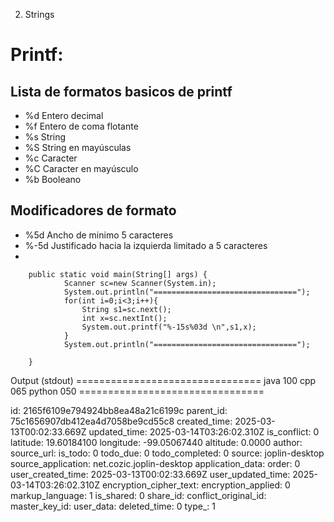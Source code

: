 2. Strings

# Printf:
## Lista de formatos basicos de printf
- %d Entero decimal
- %f Entero de coma flotante
- %s String
- %S String en mayúsculas
- %c Caracter
- %C Caracter en mayúsculo
- %b Booleano
## Modificadores de formato
- %5d  Ancho de minimo 5 caracteres
- %-5d Justificado hacia la izquierda limitado a 5 caracteres
- 


```
    public static void main(String[] args) {
            Scanner sc=new Scanner(System.in);
            System.out.println("================================");
            for(int i=0;i<3;i++){
                String s1=sc.next();
                int x=sc.nextInt();
                System.out.printf("%-15s%03d \n",s1,x);
            }
            System.out.println("================================");

    }

```

Output (stdout)
    ================================
    java           100 
    cpp            065 
    python         050 
    ================================

id: 2165f6109e794924bb8ea48a21c6199c
parent_id: 75c1656907db412ea4d7058be9cd55c8
created_time: 2025-03-13T00:02:33.669Z
updated_time: 2025-03-14T03:26:02.310Z
is_conflict: 0
latitude: 19.60184100
longitude: -99.05067440
altitude: 0.0000
author: 
source_url: 
is_todo: 0
todo_due: 0
todo_completed: 0
source: joplin-desktop
source_application: net.cozic.joplin-desktop
application_data: 
order: 0
user_created_time: 2025-03-13T00:02:33.669Z
user_updated_time: 2025-03-14T03:26:02.310Z
encryption_cipher_text: 
encryption_applied: 0
markup_language: 1
is_shared: 0
share_id: 
conflict_original_id: 
master_key_id: 
user_data: 
deleted_time: 0
type_: 1